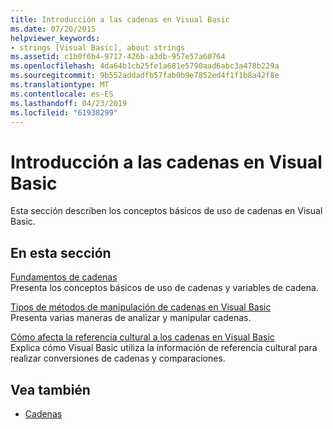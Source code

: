 ```yaml
---
title: Introducción a las cadenas en Visual Basic
ms.date: 07/20/2015
helpviewer_keywords:
- strings [Visual Basic], about strings
ms.assetid: c1b0f6b4-9717-426b-a3db-957e57a60764
ms.openlocfilehash: 4da64b1cb25fe1a681e5790aad6abc3a478b229a
ms.sourcegitcommit: 9b552addadfb57fab0b9e7852ed4f1f1b8a42f8e
ms.translationtype: MT
ms.contentlocale: es-ES
ms.lasthandoff: 04/23/2019
ms.locfileid: "61938299"
---
```

# <a name="introduction-to-strings-in-visual-basic"></a>Introducción a las cadenas en Visual Basic
Esta sección describen los conceptos básicos de uso de cadenas en Visual Basic.  
  
## <a name="in-this-section"></a>En esta sección  
 [Fundamentos de cadenas](../../../../visual-basic/programming-guide/language-features/strings/string-basics.md)  
 Presenta los conceptos básicos de uso de cadenas y variables de cadena.  
  
 [Tipos de métodos de manipulación de cadenas en Visual Basic](../../../../visual-basic/programming-guide/language-features/strings/types-of-string-manipulation-methods.md)  
 Presenta varias maneras de analizar y manipular cadenas.  
  
 [Cómo afecta la referencia cultural a los cadenas en Visual Basic](../../../../visual-basic/programming-guide/language-features/strings/how-culture-affects-strings.md)  
 Explica cómo Visual Basic utiliza la información de referencia cultural para realizar conversiones de cadenas y comparaciones.  
  
## <a name="see-also"></a>Vea también

- [Cadenas](../../../../visual-basic/programming-guide/language-features/strings/index.md)
